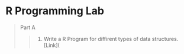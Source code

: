  # R Programming Lab

 > Part A
>
> > 1. Write a R Program for diffirent types of data structures. [Link](
